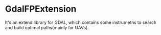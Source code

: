 # GdalFPExtension
It's an extend library for GDAL, which contains some instrumetns to search and build optimal paths(mainly for UAVs).
